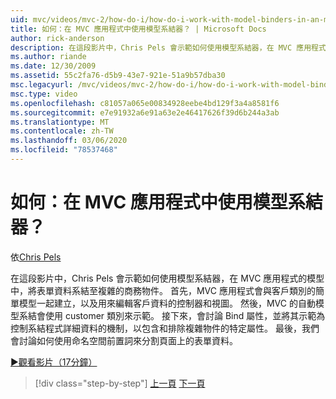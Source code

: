 ```yaml
---
uid: mvc/videos/mvc-2/how-do-i/how-do-i-work-with-model-binders-in-an-mvc-application
title: 如何：在 MVC 應用程式中使用模型系結器？ | Microsoft Docs
author: rick-anderson
description: 在這段影片中，Chris Pels 會示範如何使用模型系結器，在 MVC 應用程式的模型中，將表單資料系結至複雜的商務物件。 首先，MVC applicat 。
ms.author: riande
ms.date: 12/30/2009
ms.assetid: 55c2fa76-d5b9-43e7-921e-51a9b57dba30
msc.legacyurl: /mvc/videos/mvc-2/how-do-i/how-do-i-work-with-model-binders-in-an-mvc-application
msc.type: video
ms.openlocfilehash: c81057a065e00834928eebe4bd129f3a4a8581f6
ms.sourcegitcommit: e7e91932a6e91a63e2e46417626f39d6b244a3ab
ms.translationtype: MT
ms.contentlocale: zh-TW
ms.lasthandoff: 03/06/2020
ms.locfileid: "78537468"
---
```

# <a name="how-do-i-work-with-model-binders-in-an-mvc-application"></a>如何：在 MVC 應用程式中使用模型系結器？

依[Chris Pels](https://twitter.com/chrispels)

在這段影片中，Chris Pels 會示範如何使用模型系結器，在 MVC 應用程式的模型中，將表單資料系結至複雜的商務物件。 首先，MVC 應用程式會與客戶類別的簡單模型一起建立，以及用來編輯客戶資料的控制器和視圖。 然後，MVC 的自動模型系結會使用 customer 類別來示範。 接下來，會討論 Bind 屬性，並將其示範為控制系結程式詳細資料的機制，以包含和排除複雜物件的特定屬性。 最後，我們會討論如何使用命名空間前置詞來分割頁面上的表單資料。

[&#9654;觀看影片（17分鐘）](https://channel9.msdn.com/Blogs/ASP-NET-Site-Videos/how-do-i-work-with-model-binders-in-an-mvc-application)

> [!div class="step-by-step"]
> [上一頁](how-do-i-create-a-custom-html-helper-for-an-mvc-application.md)
> [下一頁](how-do-i-use-httpverbs-attributes-in-an-mvc-application.md)
